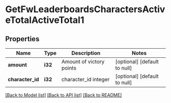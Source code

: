# GetFwLeaderboardsCharactersActiveTotalActiveTotal1

## Properties
Name | Type | Description | Notes
------------ | ------------- | ------------- | -------------
**amount** | **i32** | Amount of victory points | [optional] [default to null]
**character_id** | **i32** | character_id integer | [optional] [default to null]

[[Back to Model list]](../README.md#documentation-for-models) [[Back to API list]](../README.md#documentation-for-api-endpoints) [[Back to README]](../README.md)


